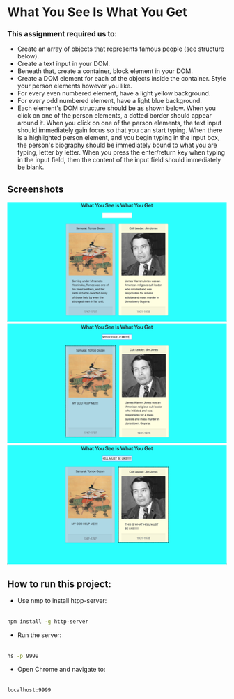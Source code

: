 # What You See Is What You Get

### This assignment required us to:
- Create an array of objects that represents famous people (see structure below).
- Create a text input in your DOM.
- Beneath that, create a container, block element in your DOM.
- Create a DOM element for each of the objects inside the container. Style your person elements however you like.
- For every even numbered element, have a light yellow background.
- For every odd numbered element, have a light blue background.
- Each element's DOM structure should be as shown below.
  When you click on one of the person elements, a dotted border should appear around it.
  When you click on one of the person elements, the text input should immediately gain focus so that you can start typing.
  When there is a highlighted person element, and you begin typing in the input box, the person's biography should be immediately bound to what you are typing, letter by letter.
  When you press the enter/return key when typing in the input field, then the content of the input field should immediately be blank.

## Screenshots

​![main screenshot](./images/wys-main.png)
![second screenshot](./images/wys-2.png)
![third screenshot](./images/wys-3.png)

## How to run this project:

* Use nmp to install htpp-server:

```sh

npm install -g http-server

```
* Run the server:

```sh

hs -p 9999

```

* Open Chrome and navigate to:

```

localhost:9999

```


​
